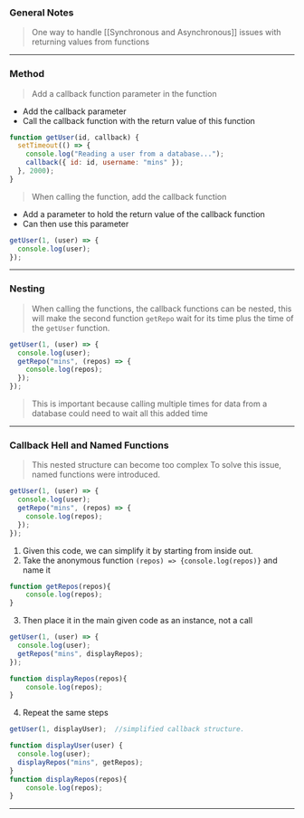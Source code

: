 

### General Notes

> One way to handle [[Synchronous and Asynchronous]] issues with returning values from functions

---

### Method

> Add a callback function parameter in the function
* Add the callback parameter
* Call the callback function with the return value of this function
```JavaScript
function getUser(id, callback) {
  setTimeout(() => {
    console.log("Reading a user from a database...");
    callback({ id: id, username: "mins" });
  }, 2000);
}
```

> When calling the function, add the callback function
* Add a parameter to hold the return value of the callback function
* Can then use this parameter
```JavaScript
getUser(1, (user) => {
  console.log(user);
});
```

---

### Nesting 

> When calling the functions, the callback functions can be nested, this will make the second function `getRepo` wait for its time plus the time of the `getUser` function.
```JavaScript 
getUser(1, (user) => {
  console.log(user);
  getRepo("mins", (repos) => {
    console.log(repos);
  });
});
```

>This is important because calling multiple times for data from a database could need to wait all this added time

---

### Callback Hell and Named Functions

> This nested structure can become too complex
> To solve this issue, named functions were introduced.

```javaScript
getUser(1, (user) => {
  console.log(user);
  getRepo("mins", (repos) => {
    console.log(repos);
  });
});
```

1. Given this code, we can simplify it by starting from inside out. 
2. Take the anonymous function `(repos) => {console.log(repos)}` and name it 
```JavaScript
function getRepos(repos){
	console.log(repos);
}
```

3. Then place it in the main given code as an instance, not a call
```JavaScript
getUser(1, (user) => {
  console.log(user);
  getRepos("mins", displayRepos);
});

function displayRepos(repos){
	console.log(repos);
}
```

4. Repeat the same steps 
```JavaScript
getUser(1, displayUser);  //simplified callback structure.

function displayUser(user) {
  console.log(user);
  displayRepos("mins", getRepos);
}
function displayRepos(repos){
	console.log(repos);
}
```

---

